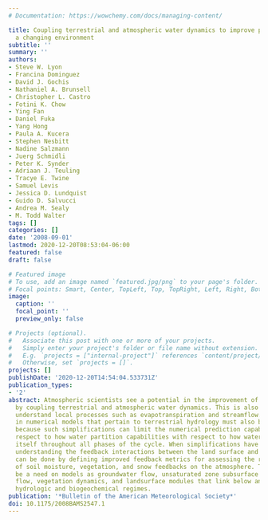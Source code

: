 ```yaml
---
# Documentation: https://wowchemy.com/docs/managing-content/

title: Coupling terrestrial and atmospheric water dynamics to improve prediction in
  a changing environment
subtitle: ''
summary: ''
authors:
- Steve W. Lyon
- Francina Dominguez
- David J. Gochis
- Nathaniel A. Brunsell
- Christopher L. Castro
- Fotini K. Chow
- Ying Fan
- Daniel Fuka
- Yang Hong
- Paula A. Kucera
- Stephen Nesbitt
- Nadine Salzmann
- Juerg Schmidli
- Peter K. Synder
- Adriaan J. Teuling
- Tracye E. Twine
- Samuel Levis
- Jessica D. Lundquist
- Guido D. Salvucci
- Andrea M. Sealy
- M. Todd Walter
tags: []
categories: []
date: '2008-09-01'
lastmod: 2020-12-20T08:53:04-06:00
featured: false
draft: false

# Featured image
# To use, add an image named `featured.jpg/png` to your page's folder.
# Focal points: Smart, Center, TopLeft, Top, TopRight, Left, Right, BottomLeft, Bottom, BottomRight.
image:
  caption: ''
  focal_point: ''
  preview_only: false

# Projects (optional).
#   Associate this post with one or more of your projects.
#   Simply enter your project's folder or file name without extension.
#   E.g. `projects = ["internal-project"]` references `content/project/deep-learning/index.md`.
#   Otherwise, set `projects = []`.
projects: []
publishDate: '2020-12-20T14:54:04.533731Z'
publication_types:
- '2'
abstract: Atmospheric scientists see a potential in the improvement of climate prediction
  by coupling terrestrial and atmospheric water dynamics. This is also important to
  understand local processes such as evapotranspiration and streamflow. Simplifications
  in numerical models that pertain to terrestrial hydrology must also be addressed
  because such simplifications can limit the numerical prediction capabilities with
  respect to how water partition capabilities with respect to how water partitions
  itself throughout all phases of the cycle. When simplifications have been addressed,
  understanding the feedback interactions between the land surface and the atmosphere
  can be done by defining improved feedback metrics for assessing the relative magnitude
  of soil moisture, vegetation, and snow feedbacks on the atmosphere. There will also
  be a need on models as groundwater flow, unsaturated zone subsurface flow, atmospheric
  flow, vegetation dynamics, and landsurface modules that link below and above-ground
  hydrologic and biogeochemical regimes.
publication: '*Bulletin of the American Meteorological Society*'
doi: 10.1175/2008BAMS2547.1
---
```

